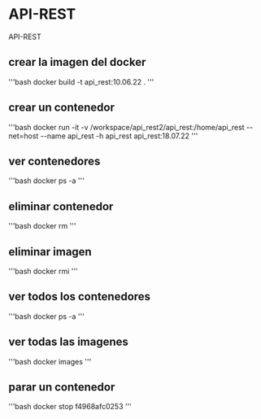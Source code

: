 # API-REST
API-REST

## crear la imagen del docker
'''bash
docker build -t api_rest:10.06.22 .
'''

## crear un contenedor
'''bash
docker run -it -v /workspace/api_rest2/api_rest:/home/api_rest --net=host --name api_rest -h api_rest api_rest:18.07.22
'''

## ver contenedores
'''bash
docker ps -a
'''

## eliminar contenedor
'''bash
docker rm
'''

## eliminar imagen
'''bash
docker rmi
'''

## ver todos los contenedores
'''bash
docker ps -a
'''


## ver todas las imagenes
'''bash
docker images
'''

## parar un contenedor
'''bash
docker stop f4968afc0253
'''